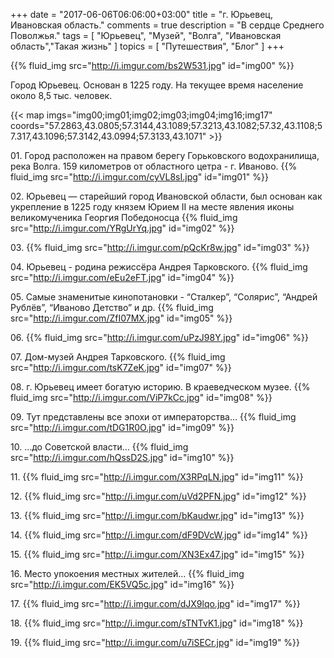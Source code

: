 +++
date = "2017-06-06T06:06:00+03:00"
title = "г. Юрьевец, Ивановская область."
comments = true
description = "В сердце Среднего Поволжья."
tags = [ "Юрьевец", "Музей", "Волга", "Ивановская область","Такая жизнь"  ]
topics = [ "Путешествия", "Блог" ]
+++

{{% fluid_img src="http://i.imgur.com/bs2W531.jpg" id="img00" %}}

Город Юрьевец. Основан в 1225 году. На текущее время население около 8,5 тыс. человек. 
<!--more-->

{{< map imgs="img00;img01;img02;img03;img04;img16;img17" coords="57.2863,43.0805;57.3144,43.1089;57.3213,43.1082;57.32,43.1108;57.317,43.1096;57.3142,43.0994;57.3133,43.1071" >}}

01\. Город расположен на правом берегу Горьковского водохранилища, река Волга. 159 километров от областного цетра - г. Иваново.
{{% fluid_img src="http://i.imgur.com/cyVL8sI.jpg" id="img01" %}}

02\. Юрьевец — старейший город Ивановской области, был основан как укрепление в 1225 году князем Юрием II на месте явления иконы великомученика Георгия Победоносца
{{% fluid_img src="http://i.imgur.com/YRgUrYq.jpg" id="img02" %}}

03\.
{{% fluid_img src="http://i.imgur.com/pQcKr8w.jpg" id="img03" %}}

04\. Юрьевец - родина режиссёра Андрея Тарковского.
{{% fluid_img src="http://i.imgur.com/eEu2eFT.jpg" id="img04" %}}

05\. Самые знаменитые кинопотановки - “Сталкер”, “Солярис”, “Андрей Рублёв”, “Иваново Детство” и др.
{{% fluid_img src="http://i.imgur.com/ZfI07MX.jpg" id="img05" %}}

06\.
{{% fluid_img src="http://i.imgur.com/uPzJ98Y.jpg" id="img06" %}}

07\. Дом-музей Андрея Тарковского.
{{% fluid_img src="http://i.imgur.com/tsK7ZeK.jpg" id="img07" %}}

08\. г. Юрьевец имеет богатую историю. В краеведческом музее.
{{% fluid_img src="http://i.imgur.com/ViP7kCc.jpg" id="img08" %}}

09\. Тут представлены все эпохи от императорства…
{{% fluid_img src="http://i.imgur.com/tDG1R0O.jpg" id="img09" %}}

10\. …до Советской власти…
{{% fluid_img src="http://i.imgur.com/hQssD2S.jpg" id="img10" %}}

11\.
{{% fluid_img src="http://i.imgur.com/X3RPqLN.jpg" id="img11" %}}

12\.
{{% fluid_img src="http://i.imgur.com/uVd2PFN.jpg" id="img12" %}}

13\.
{{% fluid_img src="http://i.imgur.com/bKaudwr.jpg" id="img13" %}}

14\.
{{% fluid_img src="http://i.imgur.com/dF9DVcW.jpg" id="img14" %}}

15\.
{{% fluid_img src="http://i.imgur.com/XN3Ex47.jpg" id="img15" %}}

16\. Место упокоения местных жителей…
{{% fluid_img src="http://i.imgur.com/EK5VQ5c.jpg" id="img16" %}}

17\.
{{% fluid_img src="http://i.imgur.com/dJX9lqo.jpg" id="img17" %}}

18\.
{{% fluid_img src="http://i.imgur.com/sTNTvK1.jpg" id="img18" %}}

19\.
{{% fluid_img src="http://i.imgur.com/u7iSECr.jpg" id="img19" %}}





